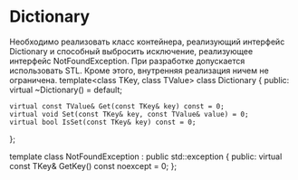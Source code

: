 # Dictionary
Необходимо реализовать класс контейнера, реализующий интерфейс Dictionary и способный выбросить исключение, реализующее интерфейс NotFoundException.
При разработке допускается использовать STL. Кроме этого, внутренняя реализация ничем не ограничена.
template<class TKey, class TValue>
class Dictionary
{
public:
    virtual ~Dictionary() = default;

    virtual const TValue& Get(const TKey& key) const = 0;
    virtual void Set(const TKey& key, const TValue& value) = 0;
    virtual bool IsSet(const TKey& key) const = 0;
};

template<class TKey>
class NotFoundException : public std::exception
{
public:
    virtual const TKey& GetKey() const noexcept = 0;
};
